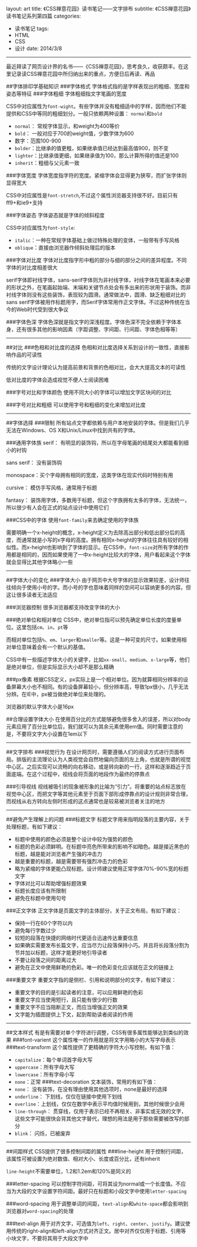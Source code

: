layout: art
title: 《CSS禅意花园》读书笔记——文字排布
subtitle: 《CSS禅意花园》读书笔记系列第四篇
categories: 
- 读书笔记
tags: 
- HTML
- CSS
- 设计
date: 2014/3/8
---
最近拜读了网页设计界的名书——《CSS禅意花园》，思考良久，收获颇丰。在这里记录读CSS禅意花园中所归纳出来的重点，方便日后再读、再品

<!-- more -->

##字体排印学基础知识
###字体格式
字体格式指的是字样表现出的粗细、宽度和姿态等特征
###字体粗细
字体粗细指文字笔画的宽度

CSS中对应属性为`font-wight`。有些字体并没有粗细适中的字样，因而他们不能提供和CSS中等同的粗细划分。一般只依赖两种设置： `normal`和`bold`
* `normal`： 常规字体显示，和weight为400等价
* `bold`： 一般对应于700的weight值，少数字体为600
* 数字：范围100-900
* `bolder`：比继承的值更粗，如果继承值已经达到最高值900，则不变
* `lighter`：比继承值更细，如果继承值为100，那么计算所得的值还是100
* `inherit`：粗细与父元素一致

###字体宽度
字体宽度指字符的宽度。紧缩字体会显得更为狭窄，而扩张字体则显得宽大

CSS中对应属性是`font-stretch`,不过这个属性浏览器支持很不好。目前只有ff9+和ie9+支持

###字体姿态
字体姿态就是字体的倾斜程度

CSS中对应属性为`font-style`: 
* `italic`：一种在常规字体基础上做过特殊处理的变体，一般带有手写风格
* `oblique`：直接由浏览器作倾斜处理后的版本

###字体对比度
字体对比度指字形中粗的部分与细的部分之间的差异程度。不同字体的对比度相差很大

serif字体即衬线字体，sans-serif字体则为非衬线字体，衬线字体在笔画本来必要的形状之外，在笔画起始端、末端和关键节点处会有多出来的形状用于装饰。而非衬线字体则没有这些装饰，表现较为圆滑。通常做法中，圆滑、缺乏粗细对比的sans serif字体被用作标题用字，而Serif字体常用作正文字体。不过这种传统在当今的Web时代受到很大争议

###字体色深
字体色深就是指文字的深浅程度。字体色深不完全依赖于字体本身，还有很多其他的影响因素（字距调整、字间距、行间距、字体色相等等）

---
##对比
###色相和对比度的选择
色相和对比度选择关系到设计的一致性，直接影响作品的可读性

传统的文字设计理论认为提高前景和背景的色相对比，会大大提高文本的可读性

低对比度的字体会造成视觉不便人士阅读困难

###字号对比和字体颜色
使用不同大小的字体可以增加文字区块间的对比

###字号对比和粗细
可以使用字号和粗细的变化来增加对比度

---
##字体选择
###限制
所有站点文字都依赖与用户本地安装的字体。但是我们几乎无法在Windows、OS X和Unix/Linux中找到共有的字体。

###通用字体族
serif： 有明显的装饰钩，所以在字母笔画的结尾处大都能看到细小的衬钩

sans serif： 没有装饰钩

monospace：买个字母拥有相同的宽度，这类字体在现实代码时特别有用

cursive： 模仿手写风格，通常用于标题

fantasy： 装饰用字体，多数用于标题，但这个字族拥有太多的字体，无法统一，所以很少有人会在正式的站点设计中使用它们

###CSS中的字体
使用`font-family`来去确定使用的字体族

需要明确一个x-height的概念，x-height定义为去除高出部分和低出部分后的高度，而通常就是小写的x字母的高度。拥有相同x-height的字体往往具有较好的相似性。而x-height也影响到了字体的显示。在CSS中，`font-size`对所有字体的作用都是相同的，因而如果使用了一中x-height比较大的字体，用户看起来这个字体就会显得比其他字体略小一些

---
##字体大小的变化
###字体大小
由于网页中大号字体的显示效果较差，设计师往往倾向于使用小号的字。而小号的字也意味着同样的空间可以容纳更多的内容。但这让很多读者无法适应

###浏览器控制
很多浏览器都支持改变字体的大小

###绝对单位和相对单位
CSS中，绝对单位指可以预先确定单位长度的度量单位。这里包括`cm`、`in`、`pt`等

而相对单位包括`%`、`em`、`larger`和`smaller`等。这是一种可变的尺寸。如果使用相对单位意味着会有一个默认的基值。

CSS中有一些描述字体大小的关键字，比如`xx-small`、`medium`、`x-large`等，他们是绝对单位，但是实际显示大小却不是那么精确

###px像素
根据CSS定义，px实际上是一个相对单位。因为就算相同分辨率的设备屏幕大小也不相同。有的设备屏幕较小，但分辨率高，导致1px很小，几乎无法分辨。在IE中，px被当做绝对单位来处理的。

浏览器的默认字体大小是16px

##合理设置字体大小
在使用百分比的方式能够避免很多舍入的误差，所以对body元素应用了百分比单位后，我们就可以为其余元素使用em值。同时需要注意的是，不要将文字大小设置在1em以下

---
##文字排布
###视觉行为
在设计网页时，需要遵循人们的阅读方式进行页面布局。排版的主流理论认为人类视觉会自然地偏向页面的左上角，也就是所谓的视觉中心区。之后实现可以流畅的向右移动，或是转向新的一行，这样和逐渐趋近于页面底端。在这个过程中，视线会将页面的地段作为最终的停靠点

###引导视线
视线被吸引的现象被形象的比喻为“引力”。将重要的站点标志放在视觉中心区，而把文字等其他元素至于页面下部形成停靠点的设计规则非常合理，而视线从右方转向左侧时形成的这点通常也是较易被浏览者关注的地方

---
##避免产生理解上的问题
###标题文字
标题文字用来指明段落的主要内容，关于处理标题，有如下建议：
* 标题中使用的颜色必须是整个设计中较为强势的颜色
* 标题的色彩必须鲜明。在标题中亮色所带来的影响不如暗色。越是接近黑色的标题，越是能对浏览者产生强的冲击力
* 越是重要的标题，越是需要带有强烈冲击力的色彩
* 略为紧缩的字体更能凸现标题。设计师建议使用正常字体70%-90%宽的标题文字
* 字体对比可以帮助增强标题效果
* 标题长度应该有所限制
* 避免在标题中使用句号

###正文字体
正文字体是页面文字的主体部分，关于正文布局，有如下建议：
* 保持一行在60个字符以内
* 避免每行字数过少
* 较短的段落在快捷的网络时代更适合迅速传达重要信息
* 如果确实需要发布长篇文字，应当尽力让段落保持小巧。并且将长段落分割为节并加以标题，这样才能更好地引导读者
* 不要让段落之间的距离过大
* 避免在正文中使用鲜艳的色彩。唯一的色彩变化应该就在正文的链接上

###重要文字
重要文字指的是侧栏、引用和说明部分的文字，有如下建议：
* 重要文字的目的是引起读者的注意，可以应用鲜艳的色彩
* 重要文字应当使用短行，且只能有很少的行数
* 重要文字不应当阻断正文，而应当增强正文的效果
* 文字能为插图提供上下文，起到帮助读者阅读的作用

---
##文本样式
有是有需要对单个字符进行调整，CSS有很多属性能够达到类似的效果
###font-varient
这个属性唯一的作用就是将文字用略小的大写字母表示
###text-transform
这个属性提供了更精确的字符大小写控制，有如下值：
* `capitalize`：每个单词首字母大写
* `uppercase`：所有字母大写
* `lowercase`：所有字母小写
* `none`：正常
###text-decoration
文本装饰，常用的有如下值：
* `none`： 没有装饰，在没有理由使用其他选项时，none是最好的选择
* `underline`： 下划线，仅仅在链接中使用下划线
* `overline`：上划线，仅仅在数学中表示平均值时候用到，其他时候很少会用
* `line-through`： 贯穿线，仅用于表示已经不再相关、非事实或无效的文字，这些文字可能很快会背其他文字替代，理想的用法是用于那些需要被改写的部分
* `blink`： 闪烁，已被废弃

---
##间距样式
CSS提供了很多控制间距的属性
###line-height
用于控制行间距，该属性可被设置为绝对数值、相对大小、长度或百分比，还有inherit

`line-height`不需要单位，1.2和1.2em和120%是同义的

###letter-spacing
可以控制字符间距，可将其设为normal或一个长度值。不应当为大段的文字设置字符间距。最好只在标题和小段文字中使用`letter-spacing`

###word-spacing
用于调整单词的间距，`text-align`和`white-space`都会影响到浏览器对`word-spacing`的处理

###text-align
用于对齐文字，可选值为`left`、`right`、`center`、`justify`。建议使用传统的right-align和left-align方式对齐正文。居中对齐仅仅用于标题、引用等小块文字，不要将其用于大段文字中
